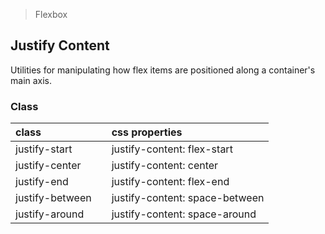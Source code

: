 > Flexbox

## Justify Content

Utilities for manipulating how flex items are positioned along a container's main axis.

### Class

| class |  | css properties |
|:--|:--|:--|
| justify-start |  | justify-content: flex-start |
| justify-center |  | justify-content: center |
| justify-end |  | justify-content: flex-end |
| justify-between |  | justify-content: space-between |
| justify-around |  | justify-content: space-around |

